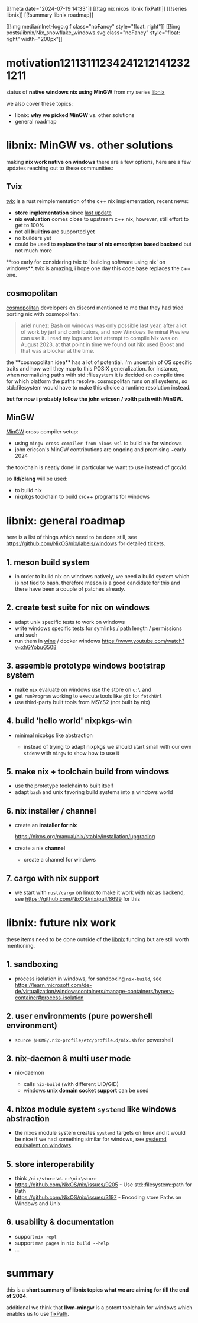 [[!meta date="2024-07-19 14:33"]]
[[!tag nix nixos libnix fixPath]]
[[!series libnix]]
[[!summary libnix roadmap]]

[[!img media/nlnet-logo.gif class="noFancy" style="float: right"]]
[[!img posts/libnix/Nix_snowflake_windows.svg class="noFancy" style="float: right" width="200px"]]

# motivation121131112342412121412321211

status of **native windows nix using MinGW** from my series [libnix](https://lastlog.de/blog/timeline.html?filter=series::libnix)

we also cover these topics:

* libnix: **why we picked MinGW** vs. other solutions
* general roadmap

# libnix: MinGW vs. other solutions

making **nix work native on windows** there are a few options, here are a few updates reaching out to these communities:

## Tvix

[tvix](https://tvix.dev/) is a rust reimplementation of the c++ nix implementation, recent news:

* **store implementation** since [last update](https://tvl.fyi/blog/tvix-update-february-24)
* **nix evaluation** comes close to upstream c++ nix, however, still effort to get to 100%
* not all **builtins** are supported yet
* no builders yet
* could be used to **replace the tour of nix emscripten based backend** but not much more

<div class="alert alert-warning" role="alert">
**too early for considering tvix to 'building software using nix' on windows**. tvix is amazing, i hope one day this code base replaces the c++ one.
</div>

## cosmopolitan

[cosmopolitan](https://justine.lol/cosmopolitan/) developers on discord mentioned to me that they had tried porting nix with cosmopolitan:

> ariel nunez: Bash on windows was only possible last year, after a lot of work by jart and contributors, and now Windows Terminal Preview can use it.
> I read my logs and last attempt to compile Nix was on August 2023, at that point in time we found out Nix used Boost and that was a blocker at the time.

<div class="alert alert-warning" role="alert">
the **cosmopolitan idea** has a lot of potential. i'm uncertain of OS specific traits and how well they map to this POSIX generalization. for instance, when normalizing paths with
std::filesystem it is decided on compile time for which platform the paths resolve. cosmopolitan runs on all systems, so std::filesystem would have to make this choice a runtime resolution instead.

**but for now i probably follow the john ericson / volth path with MinGW.**
</div>

## MinGW

[MinGW](https://en.wikipedia.org/wiki/MinGW) cross compiler setup:

* using `mingw cross compiler from nixos-wsl` to build nix for windows
* john ericson's MinGW contributions are ongoing and promising ~early 2024

<div class="alert alert-warning" role="alert">
the <https://www.mingw-w64.org/> toolchain is neatly done! in particular we want to use <https://github.com/mstorsjo/llvm-mingw> instead of gcc/ld.

so **lld/clang** will be used:

* to build nix
* nixpkgs toolchain to build c/c++ programs for windows
</div>

# libnix: general roadmap

here is a list of things which need to be done still, see <https://github.com/NixOS/nix/labels/windows> for detailed tickets.

## 1. meson build system

* in order to build nix on windows natively, we need a build system which is not tied to bash. therefore meson is a good candidate for this and there have been a couple of patches already.

## 2. create test suite for nix on windows

* adapt unix specific tests to work on windows
* write windows specific tests for symlinks / path length / permissions and such
* run them in [wine](https://winehq.org) / docker windows <https://www.youtube.com/watch?v=xhGYobuG508>

## 3. assemble prototype windows bootstrap system

* make `nix` evaluate on windows use the store on `c:\` and
* get `runProgram` working to execute tools like `git` for `fetchUrl`
* use third-party built tools from MSYS2 (not built by nix)

## 4. build 'hello world' nixpkgs-win

* minimal nixpkgs like abstraction

  * instead of trying to adapt nixpkgs we should start small with our own `stdenv` with `mingw` to show how to use it

## 5. make nix + toolchain build from windows

* use the prototype toolchain to built itself
* adapt `bash` and unix favoring build systems into a windows world

## 6. nix installer / channel

 * create an **installer for nix**

    <https://nixos.org/manual/nix/stable/installation/upgrading>

* create a nix **channel**

  * create a channel for windows

## 7. cargo with nix support

* we start with `rust/cargo` on linux to make it work with nix as backend, see <https://github.com/NixOS/nix/pull/8699> for this


# libnix: future nix work

these items need to be done outside of the [libnix](https://nlnet.nl/project/libnix/) funding but are still worth mentioning.

## 1. sandboxing

* process isolation in windows, for sandboxing `nix-build`, see <https://learn.microsoft.com/de-de/virtualization/windowscontainers/manage-containers/hyperv-container#process-isolation>

## 2. user environments (pure powershell environment)

* `source $HOME/.nix-profile/etc/profile.d/nix.sh` for powershell

## 3. nix-daemon & multi user mode

* nix-daemon

  * calls `nix-build` (with different UID/GID)
  * windows **unix domain socket support** can be used

## 4. nixos module system `systemd` like windows abstraction

* the nixos module system creates `systemd` targets on linux and it would be nice if we had something similar for windows, see [systemd equivalent on windows](https://www.reddit.com/r/selfhosted/comments/8ijs26/systemdlike_to_create_windows_services_from/)

## 5. store interoperability

* think `/nix/store` vs. `c:\nix\store`
* <https://github.com/NixOS/nix/issues/9205> - Use std::filesystem::path for Path
* <https://github.com/NixOS/nix/issues/3197> - Encoding store Paths on Windows and Unix

## 6. usability & documentation

* support `nix repl`
* support `man pages` in `nix build --help`
* ...

# summary

this is a **short summary of libnix topics what we are aiming for till the end of 2024**.

additional we think that **llvm-mingw** is a potent toolchain for windows which enables us to use [fixPath](https://github.com/nixcloud/fixPath).
